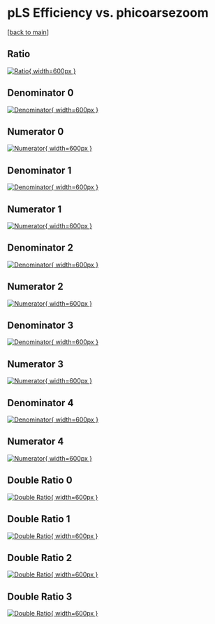 # pLS Efficiency vs. phicoarsezoom

[[back to main](./)]



## Ratio

[![Ratio](../mtv/var/pLS_xtr_13_-1_eff_phicoarsezoom.png){ width=600px }](../mtv/var/pLS_xtr_13_-1_eff_phicoarsezoom.pdf)

## Denominator 0

[![Denominator](../mtv/den/pLS_xtr_13_-1_eff_phicoarsezoom_den0.png){ width=600px }](../mtv/den/pLS_xtr_13_-1_eff_phicoarsezoom_den0.pdf)

## Numerator 0

[![Numerator](../mtv/num/pLS_xtr_13_-1_eff_phicoarsezoom_num0.png){ width=600px }](../mtv/num/pLS_xtr_13_-1_eff_phicoarsezoom_num0.pdf)

## Denominator 1

[![Denominator](../mtv/den/pLS_xtr_13_-1_eff_phicoarsezoom_den1.png){ width=600px }](../mtv/den/pLS_xtr_13_-1_eff_phicoarsezoom_den1.pdf)

## Numerator 1

[![Numerator](../mtv/num/pLS_xtr_13_-1_eff_phicoarsezoom_num1.png){ width=600px }](../mtv/num/pLS_xtr_13_-1_eff_phicoarsezoom_num1.pdf)

## Denominator 2

[![Denominator](../mtv/den/pLS_xtr_13_-1_eff_phicoarsezoom_den2.png){ width=600px }](../mtv/den/pLS_xtr_13_-1_eff_phicoarsezoom_den2.pdf)

## Numerator 2

[![Numerator](../mtv/num/pLS_xtr_13_-1_eff_phicoarsezoom_num2.png){ width=600px }](../mtv/num/pLS_xtr_13_-1_eff_phicoarsezoom_num2.pdf)

## Denominator 3

[![Denominator](../mtv/den/pLS_xtr_13_-1_eff_phicoarsezoom_den3.png){ width=600px }](../mtv/den/pLS_xtr_13_-1_eff_phicoarsezoom_den3.pdf)

## Numerator 3

[![Numerator](../mtv/num/pLS_xtr_13_-1_eff_phicoarsezoom_num3.png){ width=600px }](../mtv/num/pLS_xtr_13_-1_eff_phicoarsezoom_num3.pdf)

## Denominator 4

[![Denominator](../mtv/den/pLS_xtr_13_-1_eff_phicoarsezoom_den4.png){ width=600px }](../mtv/den/pLS_xtr_13_-1_eff_phicoarsezoom_den4.pdf)

## Numerator 4

[![Numerator](../mtv/num/pLS_xtr_13_-1_eff_phicoarsezoom_num4.png){ width=600px }](../mtv/num/pLS_xtr_13_-1_eff_phicoarsezoom_num4.pdf)

## Double Ratio 0

[![Double Ratio](../mtv/ratio/pLS_xtr_13_-1_eff_phicoarsezoom_ratio0.png){ width=600px }](../mtv/ratio/pLS_xtr_13_-1_eff_phicoarsezoom_ratio0.pdf)

## Double Ratio 1

[![Double Ratio](../mtv/ratio/pLS_xtr_13_-1_eff_phicoarsezoom_ratio1.png){ width=600px }](../mtv/ratio/pLS_xtr_13_-1_eff_phicoarsezoom_ratio1.pdf)

## Double Ratio 2

[![Double Ratio](../mtv/ratio/pLS_xtr_13_-1_eff_phicoarsezoom_ratio2.png){ width=600px }](../mtv/ratio/pLS_xtr_13_-1_eff_phicoarsezoom_ratio2.pdf)

## Double Ratio 3

[![Double Ratio](../mtv/ratio/pLS_xtr_13_-1_eff_phicoarsezoom_ratio3.png){ width=600px }](../mtv/ratio/pLS_xtr_13_-1_eff_phicoarsezoom_ratio3.pdf)

